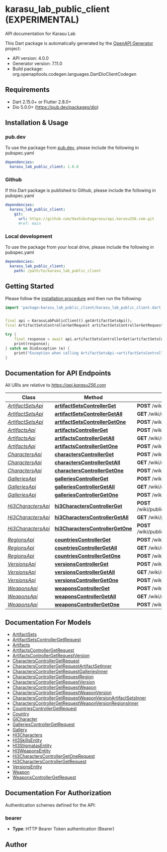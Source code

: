 # karasu_lab_public_client (EXPERIMENTAL)
API documentation for Karasu Lab

This Dart package is automatically generated by the [OpenAPI Generator](https://openapi-generator.tech) project:

- API version: 4.0.0
- Generator version: 7.11.0
- Build package: org.openapitools.codegen.languages.DartDioClientCodegen

## Requirements

* Dart 2.15.0+ or Flutter 2.8.0+
* Dio 5.0.0+ (https://pub.dev/packages/dio)

## Installation & Usage

### pub.dev
To use the package from [pub.dev](https://pub.dev), please include the following in pubspec.yaml
```yaml
dependencies:
  karasu_lab_public_client: 1.0.0
```

### Github
If this Dart package is published to Github, please include the following in pubspec.yaml
```yaml
dependencies:
  karasu_lab_public_client:
    git:
      url: https://github.com/Hashibutogarasu/api.karasu256.com.git
      #ref: main
```

### Local development
To use the package from your local drive, please include the following in pubspec.yaml
```yaml
dependencies:
  karasu_lab_public_client:
    path: /path/to/karasu_lab_public_client
```

## Getting Started

Please follow the [installation procedure](#installation--usage) and then run the following:

```dart
import 'package:karasu_lab_public_client/karasu_lab_public_client.dart';


final api = KarasuLabPublicClient().getArtifactSetsApi();
final ArtifactSetsControllerGetRequest artifactSetsControllerGetRequest = ; // ArtifactSetsControllerGetRequest | 

try {
    final response = await api.artifactSetsControllerGet(artifactSetsControllerGetRequest);
    print(response);
} catch on DioException (e) {
    print("Exception when calling ArtifactSetsApi->artifactSetsControllerGet: $e\n");
}

```

## Documentation for API Endpoints

All URIs are relative to *https://api.karasu256.com*

Class | Method | HTTP request | Description
------------ | ------------- | ------------- | -------------
[*ArtifactSetsApi*](doc/ArtifactSetsApi.md) | [**artifactSetsControllerGet**](doc/ArtifactSetsApi.md#artifactsetscontrollerget) | **POST** /wiki/genshin/artifact-sets/get | 
[*ArtifactSetsApi*](doc/ArtifactSetsApi.md) | [**artifactSetsControllerGetAll**](doc/ArtifactSetsApi.md#artifactsetscontrollergetall) | **GET** /wiki/genshin/artifact-sets | 
[*ArtifactSetsApi*](doc/ArtifactSetsApi.md) | [**artifactSetsControllerGetOne**](doc/ArtifactSetsApi.md#artifactsetscontrollergetone) | **POST** /wiki/genshin/artifact-sets/getOne | 
[*ArtifactsApi*](doc/ArtifactsApi.md) | [**artifactsControllerGet**](doc/ArtifactsApi.md#artifactscontrollerget) | **POST** /wiki/genshin/artifacts/get | 
[*ArtifactsApi*](doc/ArtifactsApi.md) | [**artifactsControllerGetAll**](doc/ArtifactsApi.md#artifactscontrollergetall) | **GET** /wiki/genshin/artifacts | 
[*ArtifactsApi*](doc/ArtifactsApi.md) | [**artifactsControllerGetOne**](doc/ArtifactsApi.md#artifactscontrollergetone) | **POST** /wiki/genshin/artifacts/getOne | 
[*CharactersApi*](doc/CharactersApi.md) | [**charactersControllerGet**](doc/CharactersApi.md#characterscontrollerget) | **POST** /wiki/genshin/characters/get | 
[*CharactersApi*](doc/CharactersApi.md) | [**charactersControllerGetAll**](doc/CharactersApi.md#characterscontrollergetall) | **GET** /wiki/genshin/characters | 
[*CharactersApi*](doc/CharactersApi.md) | [**charactersControllerGetOne**](doc/CharactersApi.md#characterscontrollergetone) | **POST** /wiki/genshin/characters/getOne | 
[*GalleriesApi*](doc/GalleriesApi.md) | [**galleriesControllerGet**](doc/GalleriesApi.md#galleriescontrollerget) | **POST** /wiki/galleries | 
[*GalleriesApi*](doc/GalleriesApi.md) | [**galleriesControllerGetAll**](doc/GalleriesApi.md#galleriescontrollergetall) | **GET** /wiki/galleries | 
[*GalleriesApi*](doc/GalleriesApi.md) | [**galleriesControllerGetOne**](doc/GalleriesApi.md#galleriescontrollergetone) | **POST** /wiki/galleries/getOne | 
[*Hi3CharactersApi*](doc/Hi3CharactersApi.md) | [**hi3CharactersControllerGet**](doc/Hi3CharactersApi.md#hi3characterscontrollerget) | **POST** /wiki/public/honkai_impact_3rd/hi3_characters/get | 
[*Hi3CharactersApi*](doc/Hi3CharactersApi.md) | [**hi3CharactersControllerGetAll**](doc/Hi3CharactersApi.md#hi3characterscontrollergetall) | **GET** /wiki/public/honkai_impact_3rd/hi3_characters | 
[*Hi3CharactersApi*](doc/Hi3CharactersApi.md) | [**hi3CharactersControllerGetOne**](doc/Hi3CharactersApi.md#hi3characterscontrollergetone) | **POST** /wiki/public/honkai_impact_3rd/hi3_characters/getOne | 
[*RegionsApi*](doc/RegionsApi.md) | [**countriesControllerGet**](doc/RegionsApi.md#countriescontrollerget) | **POST** /wiki/genshin/regions/get | 
[*RegionsApi*](doc/RegionsApi.md) | [**countriesControllerGetAll**](doc/RegionsApi.md#countriescontrollergetall) | **GET** /wiki/genshin/regions | 
[*RegionsApi*](doc/RegionsApi.md) | [**countriesControllerGetOne**](doc/RegionsApi.md#countriescontrollergetone) | **POST** /wiki/genshin/regions/getOne | 
[*VersionsApi*](doc/VersionsApi.md) | [**versionsControllerGet**](doc/VersionsApi.md#versionscontrollerget) | **POST** /wiki/genshin/versions/get | 
[*VersionsApi*](doc/VersionsApi.md) | [**versionsControllerGetAll**](doc/VersionsApi.md#versionscontrollergetall) | **GET** /wiki/genshin/versions | 
[*VersionsApi*](doc/VersionsApi.md) | [**versionsControllerGetOne**](doc/VersionsApi.md#versionscontrollergetone) | **POST** /wiki/genshin/versions/getOne | 
[*WeaponsApi*](doc/WeaponsApi.md) | [**weaponsControllerGet**](doc/WeaponsApi.md#weaponscontrollerget) | **POST** /wiki/genshin/weapons/get | 
[*WeaponsApi*](doc/WeaponsApi.md) | [**weaponsControllerGetAll**](doc/WeaponsApi.md#weaponscontrollergetall) | **GET** /wiki/genshin/weapons | 
[*WeaponsApi*](doc/WeaponsApi.md) | [**weaponsControllerGetOne**](doc/WeaponsApi.md#weaponscontrollergetone) | **POST** /wiki/genshin/weapons/getOne | 


## Documentation For Models

 - [ArtifactSets](doc/ArtifactSets.md)
 - [ArtifactSetsControllerGetRequest](doc/ArtifactSetsControllerGetRequest.md)
 - [Artifacts](doc/Artifacts.md)
 - [ArtifactsControllerGetRequest](doc/ArtifactsControllerGetRequest.md)
 - [ArtifactsControllerGetRequestVersion](doc/ArtifactsControllerGetRequestVersion.md)
 - [CharactersControllerGetRequest](doc/CharactersControllerGetRequest.md)
 - [CharactersControllerGetRequestArtifactSetInner](doc/CharactersControllerGetRequestArtifactSetInner.md)
 - [CharactersControllerGetRequestGalleriesInner](doc/CharactersControllerGetRequestGalleriesInner.md)
 - [CharactersControllerGetRequestRegion](doc/CharactersControllerGetRequestRegion.md)
 - [CharactersControllerGetRequestVersion](doc/CharactersControllerGetRequestVersion.md)
 - [CharactersControllerGetRequestWeapon](doc/CharactersControllerGetRequestWeapon.md)
 - [CharactersControllerGetRequestWeaponVersion](doc/CharactersControllerGetRequestWeaponVersion.md)
 - [CharactersControllerGetRequestWeaponVersionArtifactSetsInner](doc/CharactersControllerGetRequestWeaponVersionArtifactSetsInner.md)
 - [CharactersControllerGetRequestWeaponVersionRegionsInner](doc/CharactersControllerGetRequestWeaponVersionRegionsInner.md)
 - [CountriesControllerGetRequest](doc/CountriesControllerGetRequest.md)
 - [Country](doc/Country.md)
 - [GICharacter](doc/GICharacter.md)
 - [GalleriesControllerGetRequest](doc/GalleriesControllerGetRequest.md)
 - [Gallery](doc/Gallery.md)
 - [HI3Characters](doc/HI3Characters.md)
 - [HI3SkillsEntity](doc/HI3SkillsEntity.md)
 - [HI3StigmatasEntity](doc/HI3StigmatasEntity.md)
 - [HI3WeaponsEntity](doc/HI3WeaponsEntity.md)
 - [Hi3CharactersControllerGetOneRequest](doc/Hi3CharactersControllerGetOneRequest.md)
 - [Hi3CharactersControllerGetRequest](doc/Hi3CharactersControllerGetRequest.md)
 - [VersionsEntity](doc/VersionsEntity.md)
 - [Weapon](doc/Weapon.md)
 - [WeaponsControllerGetRequest](doc/WeaponsControllerGetRequest.md)


## Documentation For Authorization


Authentication schemes defined for the API:
### bearer

- **Type**: HTTP Bearer Token authentication (Bearer)


## Author



